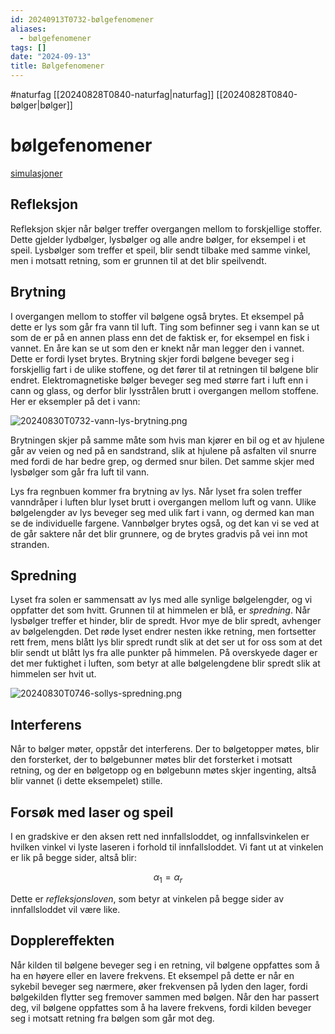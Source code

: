 ```yaml
---
id: 20240913T0732-bølgefenomener
aliases:
  - bølgefenomener
tags: []
date: "2024-09-13"
title: Bølgefenomener
---
```


#naturfag [[20240828T0840-naturfag|naturfag]] [[20240828T0840-bølger|bølger]]

# bølgefenomener

[simulasjoner](https://walter-fendt.de/html5/phen/)

## Refleksjon

Refleksjon skjer når bølger treffer overgangen mellom to forskjellige stoffer. Dette gjelder lydbølger, lysbølger og alle andre bølger, for eksempel i et speil. Lysbølger som treffer et speil, blir sendt tilbake med samme vinkel, men i motsatt retning, som er grunnen til at det blir speilvendt.

## Brytning

I overgangen mellom to stoffer vil bølgene også brytes. Et eksempel på dette er lys som går fra vann til luft. Ting som befinner seg i vann kan se ut som de er på en annen plass enn det de faktisk er, for eksempel en fisk i vannet. En åre kan se ut som den er knekt når man legger den i vannet. Dette er fordi lyset brytes. Brytning skjer fordi bølgene beveger seg i forskjellig fart i de ulike stoffene, og det fører til at retningen til bølgene blir endret. Elektromagnetiske bølger beveger seg med større fart i luft enn i cann og glass, og derfor blir lysstrålen brutt i overgangen mellom stoffene. Her er eksempler på det i vann:

![20240830T0732-vann-lys-brytning.png](Assets/20240830T0732-vann-lys-brytning.png)

Brytningen skjer på samme måte som hvis man kjører en bil og et av hjulene går av veien og ned på en sandstrand, slik at hjulene på asfalten vil snurre med fordi de har bedre grep, og dermed snur bilen. Det samme skjer med lysbølger som går fra luft til vann.

Lys fra regnbuen kommer fra brytning av lys. Når lyset fra solen treffer vanndråper i luften blur lyset brutt i overgangen mellom luft og vann. Ulike bølgelengder av lys beveger seg med ulik fart i vann, og dermed kan man se de individuelle fargene. Vannbølger brytes også, og det kan vi se ved at de går saktere når det blir grunnere, og de brytes gradvis på vei inn mot stranden.

## Spredning

Lyset fra solen er sammensatt av lys med alle synlige bølgelengder, og vi oppfatter det som hvitt. Grunnen til at himmelen er blå, er _spredning_. Når lysbølger treffer et hinder, blir de spredt. Hvor mye de blir spredt, avhenger av bølgelengden. Det røde lyset endrer nesten ikke retning, men fortsetter rett frem, mens blått lys blir spredt rundt slik at det ser ut for oss som at det blir sendt ut blått lys fra alle punkter på himmelen. På overskyede dager er det mer fuktighet i luften, som betyr at alle bølgelengdene blir spredt slik at himmelen ser hvit ut.

![20240830T0746-sollys-spredning.png](Assets/20240830T0746-sollys-spredning.png)

## Interferens

Når to bølger møter, oppstår det interferens. Der to bølgetopper møtes, blir den forsterket, der to bølgebunner møtes blir det forsterket i motsatt retning, og der en bølgetopp og en bølgebunn møtes skjer ingenting, altså blir vannet (i dette eksempelet) stille.

## Forsøk med laser og speil

I en gradskive er den aksen rett ned innfallsloddet, og innfallsvinkelen er hvilken vinkel vi lyste laseren i forhold til innfallsloddet. Vi fant ut at vinkelen er lik på begge sider, altså blir:

$$
\alpha_1 = \alpha_r
$$

Dette er _refleksjonsloven_, som betyr at vinkelen på begge sider av innfallsloddet vil være like.

## Dopplereffekten

Når kilden til bølgene beveger seg i en retning, vil bølgene oppfattes som å ha en høyere eller en lavere frekvens. Et eksempel på dette er når en sykebil beveger seg nærmere, øker frekvensen på lyden den lager, fordi bølgekilden flytter seg fremover sammen med bølgen. Når den har passert deg, vil bølgene oppfattes som å ha lavere frekvens, fordi kilden beveger seg i motsatt retning fra bølgen som går mot deg.
